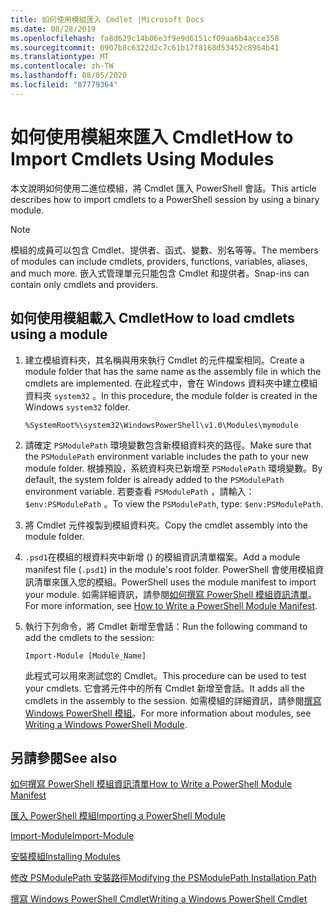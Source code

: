```yaml
---
title: 如何使用模組匯入 Cmdlet |Microsoft Docs
ms.date: 08/28/2019
ms.openlocfilehash: fa8d629c14b06e3f9e9d6151cf09aa6b4acce358
ms.sourcegitcommit: 0907b8c6322d2c7c61b17f8168d53452c8964b41
ms.translationtype: MT
ms.contentlocale: zh-TW
ms.lasthandoff: 08/05/2020
ms.locfileid: "87779364"
---
```

# <a name="how-to-import-cmdlets-using-modules"></a><span data-ttu-id="4c04a-102">如何使用模組來匯入 Cmdlet</span><span class="sxs-lookup"><span data-stu-id="4c04a-102">How to Import Cmdlets Using Modules</span></span>

<span data-ttu-id="4c04a-103">本文說明如何使用二進位模組，將 Cmdlet 匯入 PowerShell 會話。</span><span class="sxs-lookup"><span data-stu-id="4c04a-103">This article describes how to import cmdlets to a PowerShell session by using a binary module.</span></span>

> [!NOTE]
> <span data-ttu-id="4c04a-104">模組的成員可以包含 Cmdlet、提供者、函式、變數、別名等等。</span><span class="sxs-lookup"><span data-stu-id="4c04a-104">The members of modules can include cmdlets, providers, functions, variables, aliases, and much more.</span></span> <span data-ttu-id="4c04a-105">嵌入式管理單元只能包含 Cmdlet 和提供者。</span><span class="sxs-lookup"><span data-stu-id="4c04a-105">Snap-ins can contain only cmdlets and providers.</span></span>

## <a name="how-to-load-cmdlets-using-a-module"></a><span data-ttu-id="4c04a-106">如何使用模組載入 Cmdlet</span><span class="sxs-lookup"><span data-stu-id="4c04a-106">How to load cmdlets using a module</span></span>

1. <span data-ttu-id="4c04a-107">建立模組資料夾，其名稱與用來執行 Cmdlet 的元件檔案相同。</span><span class="sxs-lookup"><span data-stu-id="4c04a-107">Create a module folder that has the same name as the assembly file in which the cmdlets are implemented.</span></span> <span data-ttu-id="4c04a-108">在此程式中，會在 Windows 資料夾中建立模組資料夾 `system32` 。</span><span class="sxs-lookup"><span data-stu-id="4c04a-108">In this procedure, the module folder is created in the Windows `system32` folder.</span></span>

   `%SystemRoot%\system32\WindowsPowerShell\v1.0\Modules\mymodule`

1. <span data-ttu-id="4c04a-109">請確定 `PSModulePath` 環境變數包含新模組資料夾的路徑。</span><span class="sxs-lookup"><span data-stu-id="4c04a-109">Make sure that the `PSModulePath` environment variable includes the path to your new module folder.</span></span> <span data-ttu-id="4c04a-110">根據預設，系統資料夾已新增至 `PSModulePath` 環境變數。</span><span class="sxs-lookup"><span data-stu-id="4c04a-110">By default, the system folder is already added to the `PSModulePath` environment variable.</span></span> <span data-ttu-id="4c04a-111">若要查看 `PSModulePath` ，請輸入： `$env:PSModulePath` 。</span><span class="sxs-lookup"><span data-stu-id="4c04a-111">To view the `PSModulePath`, type: `$env:PSModulePath`.</span></span>

1. <span data-ttu-id="4c04a-112">將 Cmdlet 元件複製到模組資料夾。</span><span class="sxs-lookup"><span data-stu-id="4c04a-112">Copy the cmdlet assembly into the module folder.</span></span>

1. <span data-ttu-id="4c04a-113">`.psd1`在模組的根資料夾中新增 () 的模組資訊清單檔案。</span><span class="sxs-lookup"><span data-stu-id="4c04a-113">Add a module manifest file (`.psd1`) in the module's root folder.</span></span> <span data-ttu-id="4c04a-114">PowerShell 會使用模組資訊清單來匯入您的模組。</span><span class="sxs-lookup"><span data-stu-id="4c04a-114">PowerShell uses the module manifest to import your module.</span></span> <span data-ttu-id="4c04a-115">如需詳細資訊，請參閱[如何撰寫 PowerShell 模組資訊清單](../module/how-to-write-a-powershell-module-manifest.md)。</span><span class="sxs-lookup"><span data-stu-id="4c04a-115">For more information, see [How to Write a PowerShell Module Manifest](../module/how-to-write-a-powershell-module-manifest.md).</span></span>

1. <span data-ttu-id="4c04a-116">執行下列命令，將 Cmdlet 新增至會話：</span><span class="sxs-lookup"><span data-stu-id="4c04a-116">Run the following command to add the cmdlets to the session:</span></span>

   `Import-Module [Module_Name]`

   <span data-ttu-id="4c04a-117">此程式可以用來測試您的 Cmdlet。</span><span class="sxs-lookup"><span data-stu-id="4c04a-117">This procedure can be used to test your cmdlets.</span></span> <span data-ttu-id="4c04a-118">它會將元件中的所有 Cmdlet 新增至會話。</span><span class="sxs-lookup"><span data-stu-id="4c04a-118">It adds all the cmdlets in the assembly to the session.</span></span> <span data-ttu-id="4c04a-119">如需模組的詳細資訊，請參閱[撰寫 Windows PowerShell 模組](../module/writing-a-windows-powershell-module.md)。</span><span class="sxs-lookup"><span data-stu-id="4c04a-119">For more information about modules, see [Writing a Windows PowerShell Module](../module/writing-a-windows-powershell-module.md).</span></span>

## <a name="see-also"></a><span data-ttu-id="4c04a-120">另請參閱</span><span class="sxs-lookup"><span data-stu-id="4c04a-120">See also</span></span>

[<span data-ttu-id="4c04a-121">如何撰寫 PowerShell 模組資訊清單</span><span class="sxs-lookup"><span data-stu-id="4c04a-121">How to Write a PowerShell Module Manifest</span></span>](../module/how-to-write-a-powershell-module-manifest.md)

[<span data-ttu-id="4c04a-122">匯入 PowerShell 模組</span><span class="sxs-lookup"><span data-stu-id="4c04a-122">Importing a PowerShell Module</span></span>](../module/importing-a-powershell-module.md)

[<span data-ttu-id="4c04a-123">Import-Module</span><span class="sxs-lookup"><span data-stu-id="4c04a-123">Import-Module</span></span>](/powershell/module/Microsoft.PowerShell.Core/Import-Module)

[<span data-ttu-id="4c04a-124">安裝模組</span><span class="sxs-lookup"><span data-stu-id="4c04a-124">Installing Modules</span></span>](../module/installing-a-powershell-module.md)

[<span data-ttu-id="4c04a-125">修改 PSModulePath 安裝路徑</span><span class="sxs-lookup"><span data-stu-id="4c04a-125">Modifying the PSModulePath Installation Path</span></span>](../module/modifying-the-psmodulepath-installation-path.md)

[<span data-ttu-id="4c04a-126">撰寫 Windows PowerShell Cmdlet</span><span class="sxs-lookup"><span data-stu-id="4c04a-126">Writing a Windows PowerShell Cmdlet</span></span>](../cmdlet/cmdlet-overview.md)
